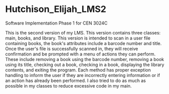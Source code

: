 # Hutchison_Elijah_LMS2
Software Implementation Phase 1 for CEN 3024C

This is the second version of my LMS. This version contains three classes: main, books, and library. This version is intended to scan in a user file containing books, the book's attributes include a barcode number and title. Once the user's file is successfully scanned in, they will receive confirmation and be prompted with a menu of actions they can perform.
These include removing a book using the barcode number, removing a book using its title, checking out a book, checking in a book, displaying the library contents, and exiting the program. Each method has proper exception handling to inform the user if they are incorrectly entering information or if an action has already been performed. I also tried to do as much as possible in my classes to reduce excessive code in my main.

